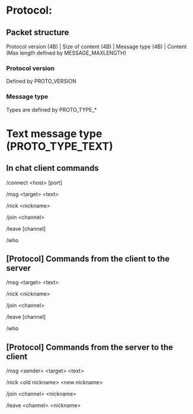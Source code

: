 # Protocol:

## Packet structure

Protocol version (4B) | Size of content (4B) | Message type (4B) | Content (Max length defined by MESSAGE_MAXLENGTH)

### Protocol version
	
Defined by PROTO_VERSION

### Message type

Types are defined by PROTO_TYPE_*

# Text message type (PROTO_TYPE_TEXT)

## In chat **client** commands

/connect \<host\> [port]

/msg \<target\> \<text\>

/nick \<nickname\>

/join \<channel\>

/leave [channel]

/who

## [Protocol] Commands from the **client** to the **server**

/msg \<target\> \<text\>

/nick \<nickname\>

/join \<channel\>

/leave [channel]

/who

## [Protocol] Commands from the **server** to the **client**

/msg \<sender\> \<target\> \<text\>

/nick \<old nickname\> \<new nickname\>

/join \<channel\> \<nickname\>

/leave \<channel\> \<nickname\>
